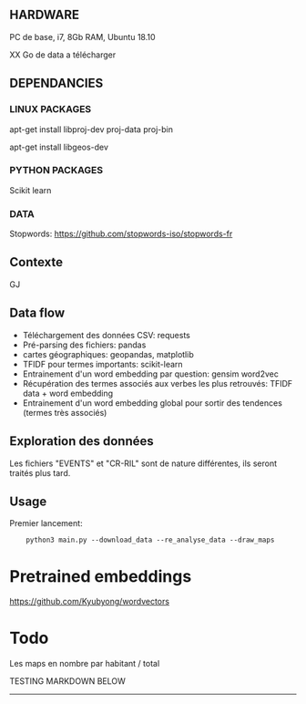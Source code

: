 
## HARDWARE

PC de base, i7, 8Gb RAM, Ubuntu 18.10

XX Go de data a télécharger

## DEPENDANCIES

### LINUX PACKAGES

apt-get install libproj-dev proj-data proj-bin

apt-get install libgeos-dev

### PYTHON PACKAGES

Scikit learn

### DATA

Stopwords: https://github.com/stopwords-iso/stopwords-fr


## Contexte

GJ

## Data flow

- Téléchargement des données CSV: requests
- Pré-parsing des fichiers: pandas
- cartes géographiques: geopandas, matplotlib
- TFIDF pour termes importants: scikit-learn
- Entrainement d'un word embedding par question: gensim word2vec
- Récupération des termes associés aux verbes les plus retrouvés: TFIDF data + word embedding
- Entrainement d'un word embedding global pour sortir des tendences (termes très associés)



## Exploration des données

Les fichiers "EVENTS" et "CR-RIL" sont de nature différentes, ils seront traités plus tard.




## Usage

Premier lancement:

        python3 main.py --download_data --re_analyse_data --draw_maps

# Pretrained embeddings

https://github.com/Kyubyong/wordvectors

# Todo

Les maps en nombre par habitant / total

TESTING MARKDOWN BELOW

************************
